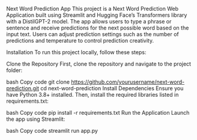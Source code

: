 Next Word Prediction App
This project is a Next Word Prediction Web Application built using Streamlit and Hugging Face’s Transformers library with a DistilGPT-2 model. The app allows users to type a phrase or sentence and receive predictions for the next possible word based on the input text. Users can adjust prediction settings such as the number of predictions and temperature to control prediction creativity.

Installation
To run this project locally, follow these steps:

Clone the Repository
First, clone the repository and navigate to the project folder:

bash
Copy code
git clone https://github.com/yourusername/next-word-prediction.git
cd next-word-prediction
Install Dependencies
Ensure you have Python 3.8+ installed. Then, install the required libraries listed in requirements.txt:

bash
Copy code
pip install -r requirements.txt
Run the Application
Launch the app using Streamlit:

bash
Copy code
streamlit run app.py
